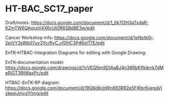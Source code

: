 # HT-BAC_SC17_paper

Draft/notes: https://docs.google.com/document/d/1_0k7I2H3aTxdaR-KZmTW6QAocpV4X6cUt0R6SBd8E3w/edit

Cancer Workshop info: https://docs.google.com/document/d/1eNotk0j-2pjVY3sWb07uv3YcrRyC_yf0HC3P46stT7E/edit

EnTK-HTBAC-Integration Diagrams for editing with Google Drawing: 

EnTK-documentation model: https://docs.google.com/drawings/d/1vVEQNm9DIAaBJ4n38RbKflkibnk7dMeRIGT3RtWaxPc/edit

HTBAC-EnTK-RP diagram: https://docs.google.com/document/d/19Q6d6cbWn883RR2e5FjKbrKxegaVjzkeqiJmyzlYimg/edit

